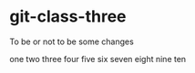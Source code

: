 # git-class-three

To be or not to be
some changes

one
two
three
four
five
six 
seven
eight
nine 
ten
